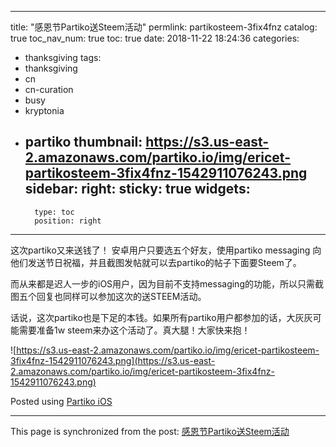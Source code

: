 
---
title: "感恩节Partiko送Steem活动"
permlink: partikosteem-3fix4fnz
catalog: true
toc_nav_num: true
toc: true
date: 2018-11-22 18:24:36
categories:
- thanksgiving
tags:
- thanksgiving
- cn
- cn-curation
- busy
- kryptonia
- partiko
thumbnail: https://s3.us-east-2.amazonaws.com/partiko.io/img/ericet-partikosteem-3fix4fnz-1542911076243.png
sidebar:
    right:
        sticky: true
widgets:
    -
        type: toc
        position: right
---


这次partiko又来送钱了！
安卓用户只要选五个好友，使用partiko messaging 向他们发送节日祝福，并且截图发帖就可以去partiko的帖子下面要Steem了。

而从来都是迟人一步的iOS用户，因为目前不支持messaging的功能，所以只需截图五个回复也同样可以参加这次的送STEEM活动。

话说，这次partiko也是下足的本钱。如果所有partiko用户都参加的话，大灰灰可能需要准备1w steem来办这个活动了。真大腿！大家快来抱！

![https://s3.us-east-2.amazonaws.com/partiko.io/img/ericet-partikosteem-3fix4fnz-1542911076243.png](https://s3.us-east-2.amazonaws.com/partiko.io/img/ericet-partikosteem-3fix4fnz-1542911076243.png)

Posted using [Partiko iOS](https://steemit.com/@partiko-ios)

- - -

This page is synchronized from the post: [感恩节Partiko送Steem活动](https://steemit.com/@ericet/partikosteem-3fix4fnz)
